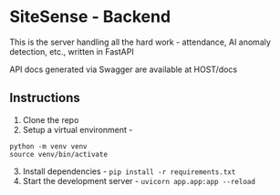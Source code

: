 # SiteSense - Backend

This is the server handling all the hard work - attendance, AI anomaly detection, etc., written in FastAPI

API docs generated via Swagger are available at HOST/docs

## Instructions

1. Clone the repo
2. Setup a virtual environment - 
```
python -m venv venv
source venv/bin/activate
```
3. Install dependencies - `pip install -r requirements.txt`
4. Start the development server - `uvicorn app.app:app --reload`
